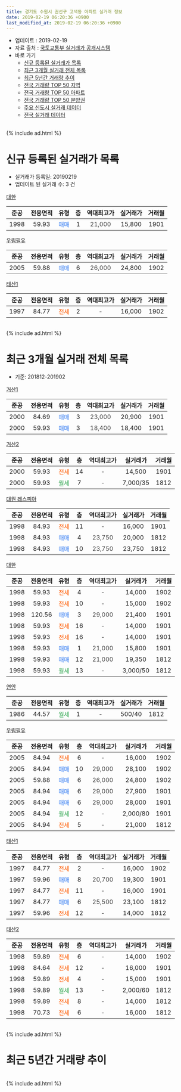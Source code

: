 ```yaml
---
title: 경기도 수원시 권선구 고색동 아파트 실거래 정보
date: 2019-02-19 06:20:36 +0900
last_modified_at: 2019-02-19 06:20:36 +0900
---
```


* 업데이트 : 2019-02-19
* 자료 출처 : [국토교통부 실거래가 공개시스템](http://rt.molit.go.kr)
* 바로 가기
    * [신규 등록된 실거래가 목록](#신규-등록된-실거래가-목록)
    * [최근 3개월 실거래 전체 목록](#최근-3개월-실거래-전체-목록)
    * [최근 5년간 거래량 추이](#최근-5년간-거래량-추이)
    * [전국 거래량 TOP 50 지역](https://ayogom.github.io/apt-trade-info/최근-3개월-전국에서-가장-거래가-많이-발생한-지역)
    * [전국 거래량 TOP 50 아파트](https://ayogom.github.io/apt-trade-info/최근-3개월-전국에서-가장-거래가-많이-발생한-아파트)
    * [전국 거래량 TOP 50 분양권](https://ayogom.github.io/apt-trade-info/최근-3개월-전국에서-가장-거래가-많이-발생한-분양권)
    * [주요 신도시 실거래 데이터](https://ayogom.github.io/apt-trade-info/주요-신도시)
    * [전국 실거래 데이터](https://ayogom.github.io/apt-trade-info/전국)
<br>
{% include ad.html %}
<br>

# 신규 등록된 실거래가 목록
* 실거래가 등록일: 20190219
* 업데이트 된 실거래 수: 3 건


[대한](https://search.naver.com/search.naver?query=%EA%B2%BD%EA%B8%B0%EB%8F%84+%EC%88%98%EC%9B%90%EC%8B%9C+%EA%B6%8C%EC%84%A0%EA%B5%AC+%EA%B3%A0%EC%83%89%EB%8F%99+%EB%8C%80%ED%95%9C)

|준공|전용면적|유형|층|역대최고가|실거래가|거래월|
|:---:|:---:|:---:|:---:|:---:|:---:|:---:|
|1998|59.93|<span style="color:#4285f3">매매</span>|1|<span style="color:#444444">21,000</span>|15,800|1901|

[우림필유](https://search.naver.com/search.naver?query=%EA%B2%BD%EA%B8%B0%EB%8F%84+%EC%88%98%EC%9B%90%EC%8B%9C+%EA%B6%8C%EC%84%A0%EA%B5%AC+%EA%B3%A0%EC%83%89%EB%8F%99+%EC%9A%B0%EB%A6%BC%ED%95%84%EC%9C%A0)

|준공|전용면적|유형|층|역대최고가|실거래가|거래월|
|:---:|:---:|:---:|:---:|:---:|:---:|:---:|
|2005|59.88|<span style="color:#4285f3">매매</span>|6|<span style="color:#444444">26,000</span>|24,800|1902|

[태산1](https://search.naver.com/search.naver?query=%EA%B2%BD%EA%B8%B0%EB%8F%84+%EC%88%98%EC%9B%90%EC%8B%9C+%EA%B6%8C%EC%84%A0%EA%B5%AC+%EA%B3%A0%EC%83%89%EB%8F%99+%ED%83%9C%EC%82%B01)

|준공|전용면적|유형|층|역대최고가|실거래가|거래월|
|:---:|:---:|:---:|:---:|:---:|:---:|:---:|
|1997|84.77|<span style="color:#ff5a00">전세</span>|2|<span style="color:#444444">-</span>|16,000|1902|


<br>
{% include ad.html %}
<br>

# 최근 3개월 실거래 전체 목록
* 기준: 201812-201902


[거산1](https://search.naver.com/search.naver?query=%EA%B2%BD%EA%B8%B0%EB%8F%84+%EC%88%98%EC%9B%90%EC%8B%9C+%EA%B6%8C%EC%84%A0%EA%B5%AC+%EA%B3%A0%EC%83%89%EB%8F%99+%EA%B1%B0%EC%82%B01)

|준공|전용면적|유형|층|역대최고가|실거래가|거래월|
|:---:|:---:|:---:|:---:|:---:|:---:|:---:|
|2000|84.69|<span style="color:#4285f3">매매</span>|3|<span style="color:#444444">23,000</span>|20,900|1901|
|2000|59.93|<span style="color:#4285f3">매매</span>|3|<span style="color:#444444">18,400</span>|18,400|1901|

[거산2](https://search.naver.com/search.naver?query=%EA%B2%BD%EA%B8%B0%EB%8F%84+%EC%88%98%EC%9B%90%EC%8B%9C+%EA%B6%8C%EC%84%A0%EA%B5%AC+%EA%B3%A0%EC%83%89%EB%8F%99+%EA%B1%B0%EC%82%B02)

|준공|전용면적|유형|층|역대최고가|실거래가|거래월|
|:---:|:---:|:---:|:---:|:---:|:---:|:---:|
|2000|59.93|<span style="color:#ff5a00">전세</span>|14|<span style="color:#444444">-</span>|14,500|1901|
|2000|59.93|<span style="color:#34a853">월세</span>|7|<span style="color:#444444">-</span>|7,000/35|1812|

[대원 레스피아](https://search.naver.com/search.naver?query=%EA%B2%BD%EA%B8%B0%EB%8F%84+%EC%88%98%EC%9B%90%EC%8B%9C+%EA%B6%8C%EC%84%A0%EA%B5%AC+%EA%B3%A0%EC%83%89%EB%8F%99+%EB%8C%80%EC%9B%90+%EB%A0%88%EC%8A%A4%ED%94%BC%EC%95%84)

|준공|전용면적|유형|층|역대최고가|실거래가|거래월|
|:---:|:---:|:---:|:---:|:---:|:---:|:---:|
|1998|84.93|<span style="color:#ff5a00">전세</span>|11|<span style="color:#444444">-</span>|16,000|1901|
|1998|84.93|<span style="color:#4285f3">매매</span>|4|<span style="color:#444444">23,750</span>|20,000|1812|
|1998|84.93|<span style="color:#4285f3">매매</span>|10|<span style="color:#444444">23,750</span>|23,750|1812|

[대한](https://search.naver.com/search.naver?query=%EA%B2%BD%EA%B8%B0%EB%8F%84+%EC%88%98%EC%9B%90%EC%8B%9C+%EA%B6%8C%EC%84%A0%EA%B5%AC+%EA%B3%A0%EC%83%89%EB%8F%99+%EB%8C%80%ED%95%9C)

|준공|전용면적|유형|층|역대최고가|실거래가|거래월|
|:---:|:---:|:---:|:---:|:---:|:---:|:---:|
|1998|59.93|<span style="color:#ff5a00">전세</span>|4|<span style="color:#444444">-</span>|14,000|1902|
|1998|59.93|<span style="color:#ff5a00">전세</span>|10|<span style="color:#444444">-</span>|15,000|1902|
|1998|120.56|<span style="color:#4285f3">매매</span>|3|<span style="color:#444444">29,000</span>|21,400|1901|
|1998|59.93|<span style="color:#ff5a00">전세</span>|16|<span style="color:#444444">-</span>|14,000|1901|
|1998|59.93|<span style="color:#ff5a00">전세</span>|16|<span style="color:#444444">-</span>|14,000|1901|
|1998|59.93|<span style="color:#4285f3">매매</span>|1|<span style="color:#444444">21,000</span>|15,800|1901|
|1998|59.93|<span style="color:#4285f3">매매</span>|12|<span style="color:#444444">21,000</span>|19,350|1812|
|1998|59.93|<span style="color:#34a853">월세</span>|13|<span style="color:#444444">-</span>|3,000/50|1812|

[연안](https://search.naver.com/search.naver?query=%EA%B2%BD%EA%B8%B0%EB%8F%84+%EC%88%98%EC%9B%90%EC%8B%9C+%EA%B6%8C%EC%84%A0%EA%B5%AC+%EA%B3%A0%EC%83%89%EB%8F%99+%EC%97%B0%EC%95%88)

|준공|전용면적|유형|층|역대최고가|실거래가|거래월|
|:---:|:---:|:---:|:---:|:---:|:---:|:---:|
|1986|44.57|<span style="color:#34a853">월세</span>|1|<span style="color:#444444">-</span>|500/40|1812|

[우림필유](https://search.naver.com/search.naver?query=%EA%B2%BD%EA%B8%B0%EB%8F%84+%EC%88%98%EC%9B%90%EC%8B%9C+%EA%B6%8C%EC%84%A0%EA%B5%AC+%EA%B3%A0%EC%83%89%EB%8F%99+%EC%9A%B0%EB%A6%BC%ED%95%84%EC%9C%A0)

|준공|전용면적|유형|층|역대최고가|실거래가|거래월|
|:---:|:---:|:---:|:---:|:---:|:---:|:---:|
|2005|84.94|<span style="color:#ff5a00">전세</span>|6|<span style="color:#444444">-</span>|16,000|1902|
|2005|84.94|<span style="color:#4285f3">매매</span>|10|<span style="color:#444444">29,000</span>|28,100|1902|
|2005|59.88|<span style="color:#4285f3">매매</span>|6|<span style="color:#444444">26,000</span>|24,800|1902|
|2005|84.94|<span style="color:#4285f3">매매</span>|6|<span style="color:#444444">29,000</span>|27,900|1901|
|2005|84.94|<span style="color:#4285f3">매매</span>|6|<span style="color:#444444">29,000</span>|28,000|1901|
|2005|84.94|<span style="color:#34a853">월세</span>|12|<span style="color:#444444">-</span>|2,000/80|1901|
|2005|84.94|<span style="color:#ff5a00">전세</span>|5|<span style="color:#444444">-</span>|21,000|1812|

[태산1](https://search.naver.com/search.naver?query=%EA%B2%BD%EA%B8%B0%EB%8F%84+%EC%88%98%EC%9B%90%EC%8B%9C+%EA%B6%8C%EC%84%A0%EA%B5%AC+%EA%B3%A0%EC%83%89%EB%8F%99+%ED%83%9C%EC%82%B01)

|준공|전용면적|유형|층|역대최고가|실거래가|거래월|
|:---:|:---:|:---:|:---:|:---:|:---:|:---:|
|1997|84.77|<span style="color:#ff5a00">전세</span>|2|<span style="color:#444444">-</span>|16,000|1902|
|1997|59.96|<span style="color:#4285f3">매매</span>|8|<span style="color:#444444">20,700</span>|19,300|1901|
|1997|84.77|<span style="color:#ff5a00">전세</span>|11|<span style="color:#444444">-</span>|16,000|1901|
|1997|84.77|<span style="color:#4285f3">매매</span>|6|<span style="color:#444444">25,500</span>|23,100|1812|
|1997|59.96|<span style="color:#ff5a00">전세</span>|12|<span style="color:#444444">-</span>|14,000|1812|

[태산2](https://search.naver.com/search.naver?query=%EA%B2%BD%EA%B8%B0%EB%8F%84+%EC%88%98%EC%9B%90%EC%8B%9C+%EA%B6%8C%EC%84%A0%EA%B5%AC+%EA%B3%A0%EC%83%89%EB%8F%99+%ED%83%9C%EC%82%B02)

|준공|전용면적|유형|층|역대최고가|실거래가|거래월|
|:---:|:---:|:---:|:---:|:---:|:---:|:---:|
|1998|59.89|<span style="color:#ff5a00">전세</span>|6|<span style="color:#444444">-</span>|14,000|1902|
|1998|84.64|<span style="color:#ff5a00">전세</span>|12|<span style="color:#444444">-</span>|16,000|1901|
|1998|59.89|<span style="color:#ff5a00">전세</span>|4|<span style="color:#444444">-</span>|15,000|1901|
|1998|59.89|<span style="color:#34a853">월세</span>|13|<span style="color:#444444">-</span>|2,000/60|1812|
|1998|59.89|<span style="color:#ff5a00">전세</span>|8|<span style="color:#444444">-</span>|14,000|1812|
|1998|70.73|<span style="color:#ff5a00">전세</span>|6|<span style="color:#444444">-</span>|16,000|1812|


<br>
{% include ad.html %}
<br>

# 최근 5년간 거래량 추이


<div style="width:100%;">
    <canvas id="deal_progress" height="200"></canvas>
</div>

<script>
new Chart(document.getElementById("deal_progress"), {
    type: 'line',
    data: {
        labels: ['201402','201403','201404','201405','201406','201407','201408','201409','201410','201411','201412','201501','201502','201503','201504','201505','201506','201507','201508','201509','201510','201511','201512','201601','201602','201603','201604','201605','201606','201607','201608','201609','201610','201611','201612','201701','201702','201703','201704','201705','201706','201707','201708','201709','201710','201711','201712','201801','201802','201803','201804','201805','201806','201807','201808','201809','201810','201811','201812','201901','201902'],
        datasets: [{
            label: '매매',
            pointRadius: 1,
            data: [30, 22, 15, 15, 17, 21, 12, 29, 27, 20, 19, 24, 15, 29, 26, 21, 17, 20, 22, 16, 22, 13, 13, 15, 17, 13, 11, 13, 20, 19, 12, 12, 22, 15, 14, 8, 11, 19, 14, 18, 18, 18, 19, 10, 12, 14, 12, 12, 11, 17, 9, 6, 7, 6, 9, 12, 11, 17, 4, 7, 2],
            borderColor: "rgba(255, 201, 14, 1)",
            backgroundColor: "rgba(255, 201, 14, 0.5)",
            fill: false,
            lineTension: 0
        },{
            label: '전월세',
            pointRadius: 1,
            data: [22, 17, 14, 11, 7, 8, 12, 16, 9, 12, 11, 13, 10, 17, 17, 10, 12, 17, 12, 13, 10, 15, 12, 17, 16, 20, 10, 14, 14, 5, 8, 8, 8, 9, 6, 21, 17, 15, 11, 10, 9, 11, 13, 13, 9, 7, 13, 17, 13, 14, 13, 13, 7, 8, 13, 13, 16, 14, 8, 8, 5],
            borderColor: "rgba(0, 141, 185, 1)",
            backgroundColor: "rgba(0, 141, 185, 0.5)",
            fill: false,
            lineTension: 0
        }
        ]
    },
    options: {
        responsive: true,
        title: {
            display: false
        },
        tooltips: {
            mode: 'index',
            intersect: false
        },
        hover: {
            mode: 'nearest',
            intersect: true
        },
        scales: {
            xAxes: [{
                display: true,
                scaleLabel: {
                    display: true,
                    labelString: '년/월'
                }
            }],
            yAxes: [{
                display: true,
                ticks: {
                    suggestedMin: 0,
                },
                scaleLabel: {
                    display: true,
                    labelString: '실거래 수'
                }
            }]
        }
    }
});

</script>


<br>
{% include ad.html %}
<br>

